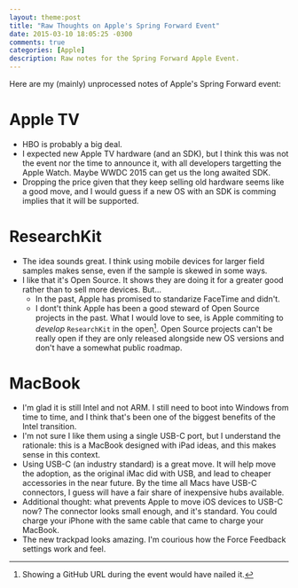 ```yaml
---
layout: theme:post
title: "Raw Thoughts on Apple's Spring Forward Event"
date: 2015-03-10 18:05:25 -0300
comments: true
categories: [Apple]
description: Raw notes for the Spring Forward Apple Event.
---
```

Here are my (mainly) unprocessed notes of Apple's Spring Forward event:

# Apple TV

- HBO is probably a big deal.
- I expected new Apple TV hardware (and an SDK), but I think this was not the event nor the time to announce it, with all developers targetting the Apple Watch. Maybe WWDC 2015 can get us the long awaited SDK.
- Dropping the price given that they keep selling old hardware seems like a good move, and I would guess if a new OS with an SDK is comming implies that it will be supported.

# ResearchKit

- The idea sounds great. I think using mobile devices for larger field samples makes sense, even if the sample is skewed in some ways.
- I like that it's Open Source. It shows they are doing it for a greater good rather than to sell more devices. But...
  - In the past, Apple has promised to standarize FaceTime and didn't.
  - I dont't think Apple has been a good steward of Open Source projects in the past. What I would love to see, is Apple commiting to _develop_ `ResearchKit` in the open[^GitHubURL]. Open Source projects can't be really open if they are only released alongside new OS versions and don't have a somewhat public roadmap.

# MacBook

- I'm glad it is still Intel and not ARM. I still need to boot into Windows from time to time, and I think that's been one of the biggest benefits of the Intel transition.
- I'm not sure I like them using a single USB-C port, but I understand the rationale: this is a MacBook designed with iPad ideas, and this makes sense in this context.
- Using USB-C (an industry standard) is a great move. It will help move the adoption, as the original iMac did with USB, and lead to cheaper accessories in the near future. By the time all Macs have USB-C connectors, I guess will have a fair share of inexpensive hubs available.
- Additional thought: what prevents Apple to move iOS devices to USB-C now? The connector looks small enough, and it's standard. You could charge your iPhone with the same cable that came to charge your MacBook.
- The new trackpad looks amazing. I'm courious how the Force Feedback settings work and feel.

[^GitHubURL]: Showing a GitHub URL during the event would have nailed it.